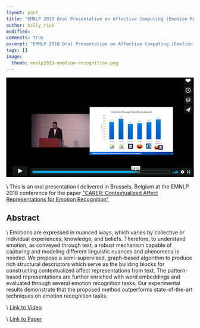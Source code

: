 ```yaml
---
layout: post
title: "EMNLP 2018 Oral Presentation on Affective Computing (Emotion Recognition)"
author: billy_rick
modified:
comments: true
excerpt: "EMNLP 2018 Oral Presentation on Affective Computing (Emotion Recognition)"
tags: []
image:
  thumb: emnlp2018-emotion-recognition.png
---
```


![alt txt](https://github.com/omarsar/omarsar.github.io/blob/master/images/emnlp2018-emotion-recognition.png?raw=true)

\\
This is an oral presentation I delivered in Brussels, Belgium at the EMNLP 2018 conference for the paper ["CARER: Contextualized Affect Representations for Emotion Recognition"](https://aclanthology.coli.uni-saarland.de/papers/D18-1404/d18-1404)


## Abstract
\\
Emotions are expressed in nuanced ways, which varies by collective or individual experiences, knowledge, and beliefs. Therefore, to understand emotion, as conveyed through text, a robust mechanism capable of capturing and modeling different linguistic nuances and phenomena is needed. We propose a semi-supervised, graph-based algorithm to produce rich structural descriptors which serve as the building blocks for constructing contextualized affect representations from text. The pattern-based representations are further enriched with word embeddings and evaluated through several emotion recognition tasks. Our experimental results demonstrate that the proposed method outperforms state-of-the-art techniques on emotion recognition tasks.

\\
[Link to Video](https://vimeo.com/306129121)

\\
[Link to Paper](https://aclanthology.coli.uni-saarland.de/papers/D18-1404/d18-1404)